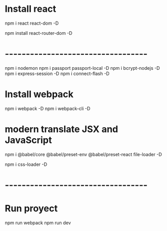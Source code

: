# Install react
npm i react react-dom -D

npm install react-router-dom -D

# ----------------------------------

npm i nodemon
npm i passport passport-local -D
npm i bcrypt-nodejs -D
npm i express-session -D
npm i connect-flash -D

# Install webpack
npm i webpack -D
npm i webpack-cli -D

# modern translate JSX and JavaScript 
npm i @babel/core @babel/preset-env @babel/preset-react file-loader -D

npm i css-loader -D


# ----------------------------------
# Run proyect
npm run webpack
npm run dev

